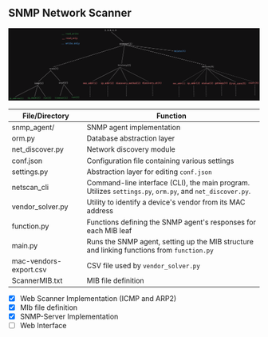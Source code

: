 
## SNMP Network Scanner

![](mibtree.png)

| File/Directory         | Function                                                                                     |
|------------------------|----------------------------------------------------------------------------------------------|
| snmp_agent/            | SNMP agent implementation                                                                   |
| orm.py                 | Database abstraction layer                                                                  |
| net_discover.py        | Network discovery module                                                                    |
| conf.json              | Configuration file containing various settings                                              |
| settings.py            | Abstraction layer for editing `conf.json`                                                   |
| netscan_cli            | Command-line interface (CLI), the main program. Utilizes `settings.py`, `orm.py`, and `net_discover.py`. |
| vendor_solver.py       | Utility to identify a device's vendor from its MAC address                                  |
| function.py            | Functions defining the SNMP agent's responses for each MIB leaf                             |
| main.py                | Runs the SNMP agent, setting up the MIB structure and linking functions from `function.py`  |
| mac-vendors-export.csv | CSV file used by `vendor_solver.py`                                                         |
| ScannerMIB.txt         | MIB file definition                                                                         |

  - [x] Web Scanner Implementation (ICMP and ARP2)  
  - [x] MIb file definition  
  - [x] SNMP-Server Implementation  
  - [ ] Web Interface
